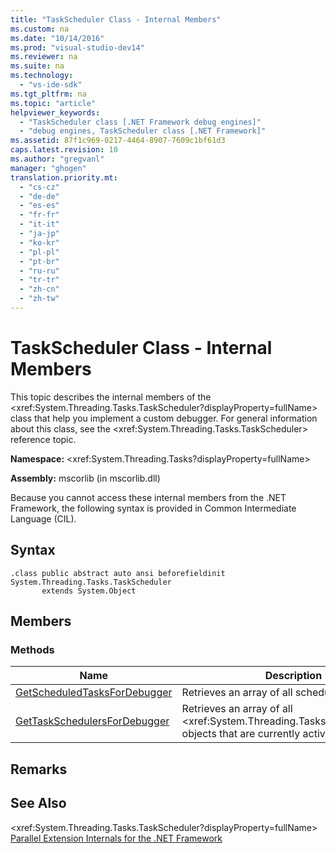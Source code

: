 ```yaml
---
title: "TaskScheduler Class - Internal Members"
ms.custom: na
ms.date: "10/14/2016"
ms.prod: "visual-studio-dev14"
ms.reviewer: na
ms.suite: na
ms.technology: 
  - "vs-ide-sdk"
ms.tgt_pltfrm: na
ms.topic: "article"
helpviewer_keywords: 
  - "TaskScheduler class [.NET Framework debug engines]"
  - "debug engines, TaskScheduler class [.NET Framework]"
ms.assetid: 87f1c969-0217-4464-8907-7609c1bf61d3
caps.latest.revision: 10
ms.author: "gregvanl"
manager: "ghogen"
translation.priority.mt: 
  - "cs-cz"
  - "de-de"
  - "es-es"
  - "fr-fr"
  - "it-it"
  - "ja-jp"
  - "ko-kr"
  - "pl-pl"
  - "pt-br"
  - "ru-ru"
  - "tr-tr"
  - "zh-cn"
  - "zh-tw"
---
```

# TaskScheduler Class - Internal Members
This topic describes the internal members of the \<xref:System.Threading.Tasks.TaskScheduler?displayProperty=fullName> class that help you implement a custom debugger. For general information about this class, see the \<xref:System.Threading.Tasks.TaskScheduler> reference topic.  
  
 **Namespace:** \<xref:System.Threading.Tasks?displayProperty=fullName>  
  
 **Assembly:** mscorlib (in mscorlib.dll)  
  
 Because you cannot access these internal members from the .NET Framework, the following syntax is provided in Common Intermediate Language (CIL).  
  
## Syntax  
  
```  
.class public abstract auto ansi beforefieldinit System.Threading.Tasks.TaskScheduler  
       extends System.Object  
```  
  
## Members  
  
### Methods  
  
|Name|Description|  
|----------|-----------------|  
|[GetScheduledTasksForDebugger](../extensibility/getscheduledtasksfordebugger-method.md)|Retrieves an array of all scheduled tasks.|  
|[GetTaskSchedulersForDebugger](../extensibility/gettaskschedulersfordebugger-method.md)|Retrieves an array of all \<xref:System.Threading.Tasks.TaskScheduler> objects that are currently active.|  
  
## Remarks  
  
## See Also  
 \<xref:System.Threading.Tasks.TaskScheduler?displayProperty=fullName>   
 [Parallel Extension Internals for the .NET Framework](../extensibility/parallel-extension-internals-for-the-.net-framework.md)
